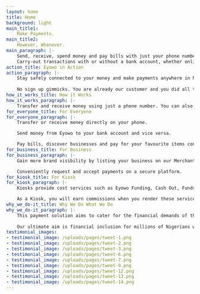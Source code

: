 ```yaml
---
layout: home
title: Home
background: light
main_title1:
    Make Payments.
main_title2:
    However, Whenever.
main_paragraph: |-
    Send, receive, spend money and pay bills with just your phone number. <br/>
    Carry-out transactions with or without a bank account, whether online or offline.
action_title: Eyowo in Action
action_paragraph: |-
    Stay safely connected to your money and make payments anywhere in Nigeria 24/7.
    
    No sign up gimmicks. You are already our customer and you did all this without having to be connected to the internet. Well done!
how_it_works_title: How it Works
how_it_works_paragraph: |-
    Transfer and receive money using just a phone number. You can also fund bank accounts, pay bills and request payments. Make cardless withdrawals from ATMs anywhere in Nigeria.
for_everyone_title: For Everyone
for_everyone_paragraph: |-
    Transfer or receive money directly on your phone.

    Send money from Eyowo to your bank account and vice versa.

    Pay bills, discover businesses and pay for your favourite items conveniently and securely.
for_business_title: For Business
for_business_paragraph: |-
    Gain more brand visibility by listing your business on our Merchant app. You can also reach a targeted audience in your industry and boost sales using Nearby.

    Conveniently request and accept payments on a secure platform.
for_kiosk_title: For Kiosk
for_kiosk_paragraph: |-
    Kiosks provide cost services such as Eyowo Funding, Cash Out, Funds Transfer, Bills Payment and Airtime Recharge.

    As a Kiosk, you will earn commissions when you render these services to banked and unbanked users.
why_we_do-it_title: Why We Do What We Do
why_we_do-it_paragraph: |-
    This payment solution aims to cater for the financial demands of the unbanked while simplifying payment and billing procedures for the banked. 
    
    Our ultimate aim is financial inclusion for millions of Nigerians who  have phone numbers but no bank accounts.
testimonial_images:
- testimonial_image: /uploads/pages/tweet-1.png
- testimonial_image: /uploads/pages/tweet-2.png
- testimonial_image: /uploads/pages/tweet-3.png
- testimonial_image: /uploads/pages/tweet-6.png
- testimonial_image: /uploads/pages/tweet-7.png
- testimonial_image: /uploads/pages/tweet-9.png
- testimonial_image: /uploads/pages/tweet-12.png
- testimonial_image: /uploads/pages/tweet-13.png
- testimonial_image: /uploads/pages/tweet-14.png
---
```

